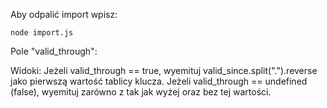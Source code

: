 Aby odpalić import wpisz:

    node import.js

Pole "valid\_through":

Widoki:
Jeżeli valid\_through == true, wyemituj valid\_since.split(".").reverse jako pierwszą wartość tablicy klucza.
Jeżeli valid\_through == undefined (false), wyemituj zarówno z tak jak wyżej oraz bez tej wartości.
